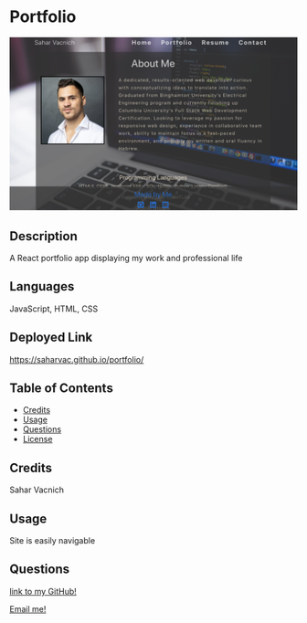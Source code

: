 # Portfolio

  ![screenshot](src/resources/images/screenshot.jpg)


  ## Description
  A React portfolio app displaying my work and professional life

  ## Languages
  JavaScript, HTML, CSS

  ## Deployed Link
  https://saharvac.github.io/portfolio/

  ## Table of Contents
  - [Credits](#Credits)
  - [Usage](#Usage)
  - [Questions](#Questions)
  - [License](#License)

  ## Credits
  Sahar Vacnich


  ## Usage
  Site is easily navigable

  ## Questions
  [link to my GitHub!](https://github.com/saharVac)
  
  [Email me!](mailto:vcsahar@gmail.com)
